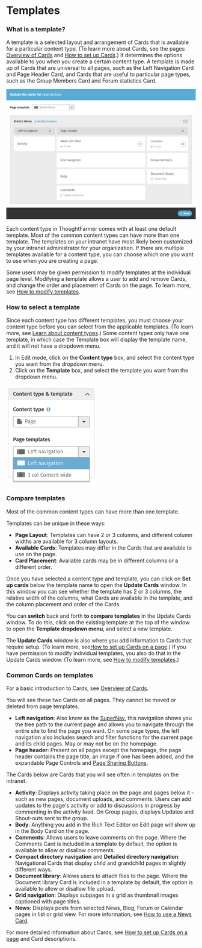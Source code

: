 # Templates

### What is a template?

A template is a selected layout and arrangement of Cards that is available for a particular content type. \(To learn more about Cards, see the pages [Overview of Cards](../basic-features/cards.md) and [How to set up Cards](set-up-cards/).\) It determines the options available to you when you create a certain content type. A template is made up of Cards that are universal to all pages, such as the Left Navigation Card and Page Header Card, and Cards that are useful to particular page types, such as the Group Members Card and Forum statistics Card.

![](../../.gitbook/assets/1%20%2829%29.jpg)



Each content type in ThoughtFarmer comes with at least one default template. Most of the common content types can have more than one template. The templates on your intranet have most likely been customized by your intranet administrator for your organization. If there are multiple templates available for a content type, you can choose which one you want to use when you are creating a page.  
  
Some users may be given permission to modify templates at the individual page level. Modifying a template allows a user to add and remove Cards, and change the order and placement of Cards on the page. To learn more, see [How to modify templates](modify-templates.md).

### How to select a template

Since each content type has different templates, you must choose your content type before you can select from the applicable templates. \(To learn more, see [Learn about content types](content-types.md).\) Some content types only have one template, in which case the Template box will display the template name, and it will not have a dropdown menu.

1. In Edit mode, click on the **Content type** box, and select the content type you want from the dropdown menu.
2. Click on the **Template** box, and select the template you want from the dropdown menu.

![](../../.gitbook/assets/2%20%283%29.png)

### Compare templates

Most of the common content types can have more than one template.  
  
Templates can be unique in these ways:

* **Page Layout**: Templates can have 2 or 3 columns, and different column widths are available for 3 column layouts.
* **Available Cards**: Templates may differ in the Cards that are available to use on the page.
* **Card Placement**: Available cards may be in different columns or a different order.

Once you have selected a content type and template, you can click on **Set up cards** below the template name to open the **Update Cards** window. In this window you can see whether the template has 2 or 3 columns, the relative width of the columns, what Cards are available in the template, and the column placement and order of the Cards.  
  
You can **switch** back and forth **to compare templates** in the Update Cards window. To do this, click on the existing template at the top of the window to open the **Template dropdown menu**, and select a new template.   
  
The **Update Cards** window is also where you add information to Cards that require setup. \(To learn more, see[How to set up Cards on a page](set-up-cards/).\) If you have permission to modify individual templates, you also do that in the Update Cards window. \(To learn more, see [How to modify templates](modify-templates.md).\)

### Common Cards on templates

For a basic introduction to Cards, see [Overview of Cards](../basic-features/cards.md).  
  
You will see these two Cards on all pages. They cannot be moved or deleted from page templates.

* **Left navigation**: Also know as the [SuperNav](../search/use-the-supernav.md), this navigation shows you the tree path to the current page and allows you to navigate through the entire site to find the page you want. On some page types, the left navigation also includes search and filter functions for the current page and its child pages. May or may not be on the homepage.
* **Page header**: Present on all pages except the homepage, the page header contains the page title, an image if one has been added, and the expandable Page Controls and [Page Sharing Buttons](../basic-features/page-sharing-buttons.md).

The Cards below are Cards that you will see often in templates on the intranet.

* **Activity**: Displays activity taking place on the page and pages below it - such as new pages, document uploads, and comments. Users can add updates to the page's activity or add to discussions in progress by commenting in the activity feed. On Group pages, displays Updates and Shout-outs sent to the group.
* **Body**: Anything you add in the Rich Text Editor on Edit page will show up in the Body Card on the page.
* **Comments**: Allows users to leave comments on the page. Where the Comments Card is included in a template by default, the option is available to allow or disallow comments.
* **Compact directory navigation** and **Detailed directory navigation**: Navigational Cards that display child and grandchild pages in slightly different ways.
* **Document library**: Allows users to attach files to the page. Where the Document library Card is included in a template by default, the option is available to allow or disallow file upload.
* **Grid navigation**: Displays subpages in a grid as thumbnail images captioned with page titles. 
* **News**: Displays posts from selected News, Blog, Forum or Calendar pages in list or grid view. For more information, see [How to use a News Card](../add-content-with-news-cards/add-new-cards.md).

For more detailed information about Cards, see [How to set up Cards on a page](set-up-cards/) and Card descriptions.


